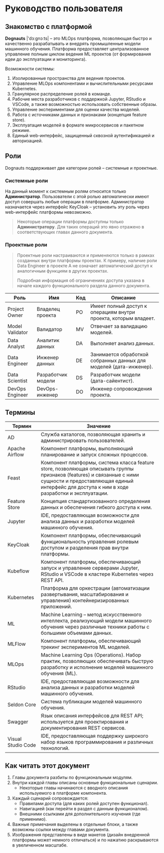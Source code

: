 <!--|1|-->
# Руководство пользователя
## Знакомство с платформой

**Dognauts** |'dɔːɡnɔːts| – это MLOps платформа, позволяющая быстро и качественно
разрабатывать и внедрять промышленные модели машинного обучения. Платформа
предоставляет централизованное управление полным циклом ведения ML проектов (от
формирования идеи до эксплуатации и мониторинга).

Возможности системы:

1. Изолированные пространства для ведения проектов.
2. Управление MLOps компонентами и вычислительными ресурсами Kubernetes.
3. Гранулярное распределение ролей в команде.
4. Рабочие места разработчиков с поддержкой Jupyter, RStudio и VSCode, а также возможностью использовать собственные образы.
5. Управление экспериментами для оценки качества моделей.
6. Работа с источниками данных и признаками (концепция feature store).
7. Эксплуатация моделей в формате микросервисов и пакетном режиме.
8. Единый web-интерфейс, защищенный сквозной аутентификацией и авторизацией.

## Роли
Dognauts поддерживает две категории ролей – системные и проектные.

### Системные роли
На данный момент к системным ролям относится только **Администратор**. Пользователи с этой ролью автоматически имеют доступ совершать любые операции в платформе. Администратор назначается через интерфейс KeyCloak – установить эту роль через web-интерфейс платформы невозможно.

> Некоторые операции платформы доступны только **Администратору**. Для таких операций
это явно отражено в соответствующих главах данного документа.
### Проектные роли

> Проектные роли настраиваются и применяются только в рамках созданных внутри платформы проектах. К примеру, наличие роли Data Engineer в проекте А не означает автоматический доступ к аналогичным функциям в других проектах.
>
>Подробная информация об ограничениях доступа указана в начале каждого функционального раздела данного документа.

|Роль             |Имя                 |Код |Описание                                                            |
|-----------------|--------------------|----|--------------------------------------------------------------------|
| Project Owner   | Владелец проекта   | PO | Имеет полный доступ к операциям внутри проекта, которым владеет.   |
| Model Validator | Валидатор          | MV | Отвечает за валидацию моделей.                                     |
| Data Analyst    | Аналитик данных    | DA | Выполняет анализ данных.                                           |
| Data Engineer   | Инженер данных     | DE | Занимается обработкой собранных данных для моделей (дата-инженер). |
| Data Scientist  | Разработчик модели | DS | Разработчик модели (дата-сайентист).                               |
| DevOps Engineer | DevOps-инженер     | DO | Инженер сопровождения проекта.                                     |


## Термины

| Термин                        |  Значение                                                                                                                                                                                                                       |
|-------------------------------|-------------------------------------------------------------------------------------------------------------------------------------------------------------------------------------------------------------------------|
| AD                            | Служба каталогов, позволяющая хранить и администрировать пользователей.                                                                                                                                                 |
| Apache Airflow                | Компонент платформы, выполняющий планирование и запуск сложных процессов.                                                                                                                                               |
| Feast                         | Компонент платформы, система класса feature store, позволяющая описывать группы признаков (features) и связанные с ними сущности и предоставляющая единый интерфейс для доступа к ним в ходе разработки и эксплуатации. |
| Feature Store                 | Концепция стандартизованного определения данных и обеспечения гибкого доступа к ним.                                                                                                                                    |
| Jupyter                       | IDE, предоставляющая возможности для анализа данных и разработки моделей машинного обучения.                                                                                                                            |
| KeyCloak                      | Компонент платформы, обеспечивающий функциональность управления ролевым доступом и разделения прав внутри платформы.                                                                                                    |
| Kubeflow                      | Компонент платформы, обеспечивающий запуск и управление серверами Jupyter, RStudio и VSCode в кластере Kubernetes через REST API.                                                                                       |
| Kubernetes                    | Платформа для оркестрации (автоматизации развертывания, масштабирования и управления) контейнеризированных приложений.                                                                                                  |
| ML                            | Machine Learning – метод искусственного интеллекта, реализующий модели машинного обучения через различные техники работы с большими объемами данных.                                                                    |
| MLFlow                        | Компонент платформы, обеспечивающий трекинг экспериментов ML моделей.                                                                                                                                                   |
| MLOps                         | Machine Learning Ops (Operations). Набор практик, позволяющих обеспечивать быструю разработку и исполнение моделей машинного обучения (ML).                                                                             |
| RStudio                       | IDE, предоставляющая возможности для анализа данных и разработки моделей машинного обучения.                                                                                                                            |
| Seldon Core                   | Система публикации моделей машинного обучения.                                                                                                                                                                          |
| Swagger                       | Язык описания интерфейсов для REST API; используется для проектирования и документирования REST сервисов.                                                                                                               |
| Visual Studio Code            | IDE, предоставляющая поддержку широкого набор языков программирования и различных технологий.                                                                                                                           |                                                                                                                                                                                                                       |

## Как читать этот документ

1. Главы документа разбиты по функциональным модулям.
2. Внутри каждой главы описаны основные функциональные сценарии.
    * Некоторые главы начинаются с вводного описания используемого в платформе компонента.
3. Каждый сценарий сопровождается:
    * Правилами доступа (для каких ролей доступен функционал).
    * Навигацией (как перейти в раздел с данным функционалом).
    * Внешними ссылками для дополнительного изучения (где применимо).
4. Важные примечания выделены в отдельные блоки, а также возможны ссылки между главами документа.
5. Изображения представлены в виде макетов (дизайн внедренной платформы может немного отличаться) и по нажатию раскрываются в увеличенном масштабе.
